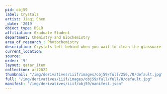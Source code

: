 ```yaml
---
pid: obj59
label: Crystals
artist: Jiaqi Chen
_date: '2019'
object_type: DSLR
affiliation: Graduate Student
department: Chemistry and Biochemistry
area_of_research_: Photochemistry
description: Crystals left behind when you wait to clean the glassware.
current_location: 
source: 
order: '9'
layout: qatar_item
collection: art2022
thumbnail: "/img/derivatives/iiif/images/obj59/full/250,/0/default.jpg"
full: "/img/derivatives/iiif/images/obj59/full/full/0/default.jpg"
manifest: "/img/derivatives/iiif/obj59/manifest.json"
---
```

